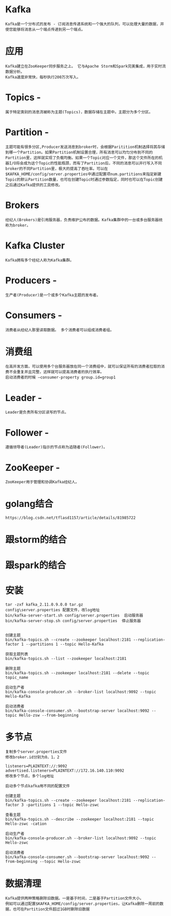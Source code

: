 # Kafka

	Kafka是一个分布式的发布 - 订阅消息传递系统和一个强大的队列，可以处理大量的数据，并使您能够将消息从一个端点传递到另一个端点。


# 应用 

	Kafka建立在ZooKeeper同步服务之上。 它与Apache Storm和Spark完美集成，用于实时流数据分析。
 	Kafka速度非常快，每秒执行200万次写入。


# Topics - 

	属于特定类别的消息流被称为主题(Topics)，数据存储在主题中。主题分为多个分区。

# Partition - 

	主题可能有很多分区,Producer发送消息到broker时，会根据Paritition机制选择将其存储到哪一个Partition。如果Partition机制设置合理，所有消息可以均匀分布到不同的Partition里，这样就实现了负载均衡。如果一个Topic对应一个文件，那这个文件所在的机器I/O将会成为这个Topic的性能瓶颈，而有了Partition后，不同的消息可以并行写入不同broker的不同Partition里，极大的提高了吞吐率。可以在$KAFKA_HOME/config/server.properties中通过配置项num.partitions来指定新建Topic的默认Partition数量，也可在创建Topic时通过参数指定，同时也可以在Topic创建之后通过Kafka提供的工具修改。

# Brokers

	经纪人(Brokers)是引用服务器，负责维护公布的数据。Kafka集群中的一台或多台服务器统称为broker。

# Kafka Cluster

	Kafka拥有多个经纪人称为Kafka集群。

# Producers - 

	生产者(Producer)是一个或多个Kafka主题的发布者。

# Consumers - 

	消费者从经纪人那里读取数据。 多个消费者可以组成消费者组。
	
# 消费组

	在高并发方面，可以使用多个台服务器放在同一个消费组中，就可以保证所有的消费者拉取的消费不会重复并且完整，这样就可以提高消费者的执行效率。
	启动消费者的时候 –consumer-property group.id=group1  


# Leader - 

	Leader是负责所有分区读写的节点。

# Follower - 

	遵循领导者(Leader)指示的节点称为追随者(Follower)。


# ZooKeeper -
 
	ZooKeeper用于管理和协调Kafka经纪人。

 
# golang结合

	https://blog.csdn.net/tflasd1157/article/details/81985722

# 跟storm的结合


# 跟spark的结合



# 安装
	
	tar -zxf kafka_2.11.0.9.0.0 tar.gz
	config\server.properties 配置文件，改log地址
	bin/kafka-server-start.sh config/server.properties  启动服务器
	bin/kafka-server-stop.sh config/server.properties  停止服务器
	

	创建主题
	bin/kafka-topics.sh --create --zookeeper localhost:2181 --replication-factor 1 --partitions 1 --topic Hello-Kafka

	获取主题列表
	bin/kafka-topics.sh --list --zookeeper localhost:2181

	删除主题
	bin/kafka-topics.sh --zookeeper localhost:2181 --delete --topic topic_name

	启动生产者
	bin/kafka-console-producer.sh --broker-list localhost:9092 --topic Hello-Kafka

	启动消费者
	bin/kafka-console-consumer.sh --bootstrap-server localhost:9092 --topic Hello-zsw --from-beginning


# 多节点

	复制多个server.properties文件
	修改broker.id分别为0，1，2

	listeners=PLAINTEXT://:9092
	advertised.listeners=PLAINTEXT://172.16.140.110:9092   
	修改多个节点，多个log地址

	启动多个节点kafka用不同的配置文件
	
	创建主题
	bin/kafka-topics.sh --create --zookeeper localhost:2181 --replication-factor 3 -partitions 1 --topic Hello-zswc
	
	查看主题
	bin/kafka-topics.sh --describe --zookeeper localhost:2181 --topic Hello-zswc -cation

	启动生产者
	bin/kafka-console-producer.sh --broker-list localhost:9092 --topic Hello-zswc

	启动消费者
	bin/kafka-console-consumer.sh --bootstrap-server localhost:9092 --from-beginning --topic Hello-zswc





# 数据清理

	Kafka提供两种策略删除旧数据。一是基于时间，二是基于Partition文件大小。
    例如可以通过配置$KAFKA_HOME/config/server.properties，让Kafka删除一周前的数据，也可在Partition文件超过1GB时删除旧数据



# 